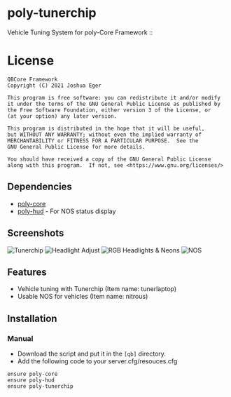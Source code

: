 # poly-tunerchip
Vehicle Tuning System for poly-Core Framework ::

# License

    QBCore Framework
    Copyright (C) 2021 Joshua Eger

    This program is free software: you can redistribute it and/or modify
    it under the terms of the GNU General Public License as published by
    the Free Software Foundation, either version 3 of the License, or
    (at your option) any later version.

    This program is distributed in the hope that it will be useful,
    but WITHOUT ANY WARRANTY; without even the implied warranty of
    MERCHANTABILITY or FITNESS FOR A PARTICULAR PURPOSE.  See the
    GNU General Public License for more details.

    You should have received a copy of the GNU General Public License
    along with this program.  If not, see <https://www.gnu.org/licenses/>


## Dependencies
- [poly-core](https://github.com/qbcore-framework/poly-core)
- [poly-hud](https://github.com/qbcore-framework/poly-hud) - For NOS status display

## Screenshots
![Tunerchip](https://imgur.com/1NbUqXc.png)
![Headlight Adjust](https://imgur.com/F1VDS9k.png)
![RGB Headlights & Neons](https://imgur.com/nRN7v6w)
![NOS](https://imgur.com/yAbcEdl.png)

## Features
- Vehicle tuning with Tunerchip (Item name: tunerlaptop)
- Usable NOS for vehicles (Item name: nitrous)

## Installation
### Manual
- Download the script and put it in the `[qb]` directory.
- Add the following code to your server.cfg/resouces.cfg
```
ensure poly-core
ensure poly-hud
ensure poly-tunerchip
```
